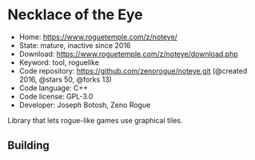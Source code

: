 # Necklace of the Eye

- Home: https://www.roguetemple.com/z/noteye/
- State: mature, inactive since 2016
- Download: https://www.roguetemple.com/z/noteye/download.php
- Keyword: tool, roguelike
- Code repository: https://github.com/zenorogue/noteye.git (@created 2016, @stars 50, @forks 13)
- Code language: C++
- Code license: GPL-3.0
- Developer: Joseph Botosh, Zeno Rogue

Library that lets rogue-like games use graphical tiles.

## Building
